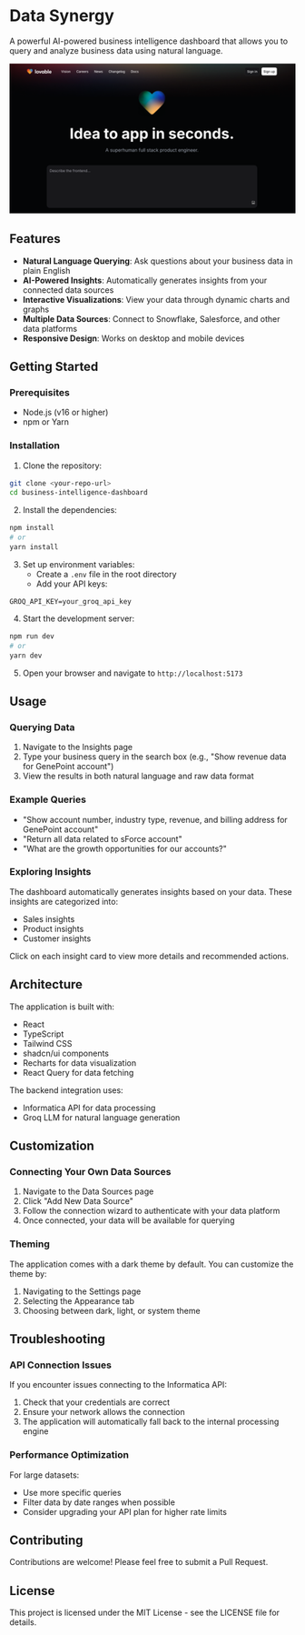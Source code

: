 # Data Synergy

A powerful AI-powered business intelligence dashboard that allows you to query and analyze business data using natural language.

![Dashboard Preview](public/og-image.png)

## Features

- **Natural Language Querying**: Ask questions about your business data in plain English
- **AI-Powered Insights**: Automatically generates insights from your connected data sources
- **Interactive Visualizations**: View your data through dynamic charts and graphs
- **Multiple Data Sources**: Connect to Snowflake, Salesforce, and other data platforms
- **Responsive Design**: Works on desktop and mobile devices

## Getting Started

### Prerequisites

- Node.js (v16 or higher)
- npm or Yarn

### Installation

1. Clone the repository:
```sh
git clone <your-repo-url>
cd business-intelligence-dashboard
```

2. Install the dependencies:
```sh
npm install
# or
yarn install
```

3. Set up environment variables:
   - Create a `.env` file in the root directory
   - Add your API keys:
```
GROQ_API_KEY=your_groq_api_key
```

4. Start the development server:
```sh
npm run dev
# or
yarn dev
```

5. Open your browser and navigate to `http://localhost:5173`

## Usage

### Querying Data

1. Navigate to the Insights page
2. Type your business query in the search box (e.g., "Show revenue data for GenePoint account")
3. View the results in both natural language and raw data format

### Example Queries

- "Show account number, industry type, revenue, and billing address for GenePoint account"
- "Return all data related to sForce account"
- "What are the growth opportunities for our accounts?"

### Exploring Insights

The dashboard automatically generates insights based on your data. These insights are categorized into:

- Sales insights
- Product insights 
- Customer insights

Click on each insight card to view more details and recommended actions.

## Architecture

The application is built with:

- React
- TypeScript
- Tailwind CSS
- shadcn/ui components
- Recharts for data visualization
- React Query for data fetching

The backend integration uses:
- Informatica API for data processing
- Groq LLM for natural language generation

## Customization

### Connecting Your Own Data Sources

1. Navigate to the Data Sources page
2. Click "Add New Data Source"
3. Follow the connection wizard to authenticate with your data platform
4. Once connected, your data will be available for querying

### Theming

The application comes with a dark theme by default. You can customize the theme by:

1. Navigating to the Settings page
2. Selecting the Appearance tab
3. Choosing between dark, light, or system theme

## Troubleshooting

### API Connection Issues

If you encounter issues connecting to the Informatica API:

1. Check that your credentials are correct
2. Ensure your network allows the connection
3. The application will automatically fall back to the internal processing engine

### Performance Optimization

For large datasets:
- Use more specific queries
- Filter data by date ranges when possible
- Consider upgrading your API plan for higher rate limits

## Contributing

Contributions are welcome! Please feel free to submit a Pull Request.

## License

This project is licensed under the MIT License - see the LICENSE file for details.